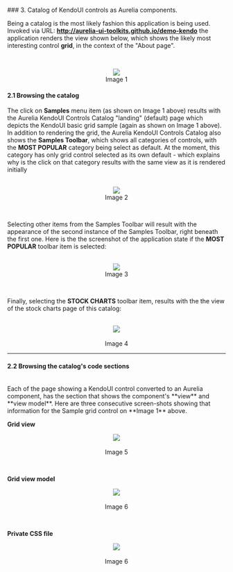 <br>
### 3. Catalog of KendoUI controls as Aurelia components.

Being a catalog is the most likely fashion this application is being used. Invoked via URL: **<a href="http://aurelia-ui-toolkits.github.io/demo-kendo">http://aurelia-ui-toolkits.github.io/demo-kendo</a>** the application renders the view shown below, which shows the likely most interesting control **grid**, in the context of the "About page".

<br>
<p align=center>
  <img src="https://cloud.githubusercontent.com/assets/2712405/13064878/bd047f2a-d424-11e5-8b9b-9bb226d7d6b1.png"></img>
<br>
  Image 1
</p>

#### 2.1 Browsing the catalog

The click on **Samples** menu item (as shown on Image 1 above) results with the Aurelia KendoUI Controls Catalog "landing" (default) page which depicts the KendoUI basic grid sample (again as shown on Image 1 above). In addition to rendering the grid, the Aurelia KendoUI Controls Catalog also shows the **Samples Toolbar**, which shows all categories of controls, with the **MOST POPULAR** category being select as default. At the moment, this category has only grid control selected as its own default - which explains why is the click on that category results with the same view as it is rendered initially
<br>
<br>
<p align=center>
  <img src="http://i.imgur.com/XOL9VB5.png"></img>
<br>
  Image 2
</p>

<br>

Selecting other items from the Samples Toolbar will result with the appearance of the second instance of the Samples Toolbar, right beneath the first one. Here is the the screenshot of the application state if the **MOST POPULAR** toolbar item is selected:
<br>
<br>

<p align=center>
  <img src="http://i.imgur.com/96pFFwU.png"></img>
 <br>
Image 3
</p>

<br>

Finally, selecting the **STOCK CHARTS** toolbar item, results with the the view of the stock charts page of this catalog:
<br>
<br>

<p align=center>
  <img src="http://i.imgur.com/bMUXUjL.png"></img>
 <br><br>
Image 4
</p>

* * *
#### 2.2 Browsing the catalog's code sections
<br>
Each of the page showing a KendoUI control converted to an Aurelia component, has the section that shows the component's **view** and **view model**. Here are three consecutive screen-shots showing that information for the Sample grid control on **Image 1** above.
<br>

**Grid view**

<p align=center>
  <img src="https://i.imgur.com/hfsa6T8.png"></img>
 <br><br>
Image 5
</p>
<br>

**Grid view model**

<p align=center>
  <img src="http://i.imgur.com/pe32RJL.png"></img>
 <br><br>
Image 6
</p>
<br>

**Private CSS file**

<p align=center>
  <img src="http://i.imgur.com/TzxYjXd.png"></img>
 <br><br>
Image 6
</p>
